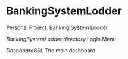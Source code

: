 # BankingSystemLodder
Personal Project: Banking System Lodder

*BankingSystemLodder directory*
Login Menu

*DashboardBSL*
The main dashboard
